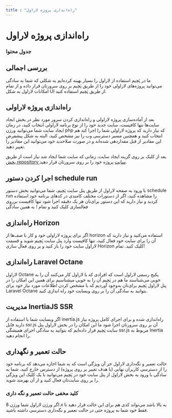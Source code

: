 ```yaml
---
title : "راه‌اندازی پروژه لاراول"
---
```


# راه‌اندازی پروژه لاراول

### جدول محتوا

## بررسی اجمالی 

ما در پَچیم استفاده از لاراول را بسیار بهینه کرده‌ایم به شکلی که شما به سادگی می‌توانید پروژه‌های لاراولی خود را از طریق پَچیم بر روی سرورتان قرار داده و از تمام امکانات لاراول به شکل UI از طریق پَچیم استفاده کنید.


## راه‌اندازی پروژه لاراولی

بعد از آماده‌سازی پروژه لاراولی و راه‌اندازی کردن سرور مورد نظر در بخش ایجاد سایت‌ها تنها کافیست، سایت جدید خود را از نوع برنامه لاراولی انتخاب کنید، در زمان ایجاد سایت شما می‌توانید ورژن php که نیاز دارید که پروژه لاراولی شما را اجرا کند هم انتخاب کنید و همچنین مسیر دسترسی وب را نیز مشخص کنید، البته به شکل پیشفرض این مقادیر از قبل مقداردهی شده‌اند و در صورت صلاحدید خود می‌توانید این مقادیر را تغییر دهید.

بعد از کلیک بر روی گزینه ایجاد سایت، زمانی که سایت شما ایجاد شد نیاز است از طریق [بخش repository سایت](/sites/setup-site/setup-application) پروژه خود را بر روی سرورتان قرار دهید.

## اجرا کردن دستور schedule run

با ورود به صفحه لاراول از طریق پنل سایت پَچیم، شما می‌توانید بخش دستور schedule run را مشاهده کنید، اگر از دستورات مختلف کامندی در کدهای برنامه خود استفاده کردید و نیاز دارید که این دستور برای‌تان هر یک دقیقه اجرا شود تنها کافیست برروی فعالسازی کلیک کنید و تمام ! به همین سادگی

## راه‌اندازی Horizon

 اگر برای پروژه لاراولی خود و کار با صف‌ها از horizon استفاده می‌کنید و نیاز دارید که آن را برای سایت خود فعال کنید، تنها کافیست وارد پنل سایت پَچیم شوید و قسمت لاراول سایت خود را باز کنید و بر روی فعال سازی Horizon کلیک کنید. تمام!

## راه‌اندازی Laravel Octane

لاراول Octane پکیج رسمی لاراول است که افرادی که با لاراول کار می‌کنند آن را به خوبی می‌شناسند ما هم در پَچیم آن را به خوبی میشناسیم برای همین این امکان را در پنل لاراول پَچیم برای‌تان به‌وجود آوردیم که با مشخص کردن اطلاعات مورد نیاز خود برای Laravel Octane بتوانید به سادگی آن را بر روی وبسایت خود راه اندازی کنید.

## مدیریت InertiaJS SSR

اگر وبسایت شما با استفاده از inertia.js راه‌اندازی شده و برای اجرای کامل پروژه نیاز دارید فایل ssr.js آن بر روی سرورتان اجرا شود ما این امکان را در بخش لاراول پنل سایت پَچیم قرار داده‌ایم که بتوانید به سادگی اجرای همیشگی ssr.js مربوط به Inertia را انجام دهید.

## حالت تعمیر و نگهداری

حالت تعمیر و نگه‌داری لاراول جز آن ویژگی است که به شما اجازه می‌دهد که برنامه خود را از دسترسی کاربران نهایی (با هدف تغییر بر روی پروژه) از دسترس خارج کنید. شما به سادگی با ورود به بخش لاراول از پنل سایت خود در پَچیم می‌توانید با یک کلیک این ویژگی را بر روی سایت‌تان فعال کنید و از آن بهرمند شوید.

### کلید مخفی حالت تعمیر و نگه داری

اگر ورژن لاراول شما ورژن 8.x به بالا باشد می‌تواند کدی هم برای این حالت قرار دهید تا فقط خود شما به پروژه حتی در حالت تعمیر و نگه‌داری دسترسی داشته باشید.
